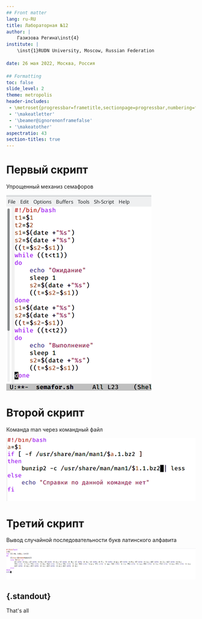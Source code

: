 ```yaml
---
## Front matter
lang: ru-RU
title: Лабораторная №12
author: |
	Газизова Регина\inst{4}
institute: |
	\inst{1}RUDN University, Moscow, Russian Federation
	
date: 26 мая 2022, Москва, Россия

## Formatting
toc: false
slide_level: 2
theme: metropolis
header-includes: 
 - \metroset{progressbar=frametitle,sectionpage=progressbar,numbering=fraction}
 - '\makeatletter'
 - '\beamer@ignorenonframefalse'
 - '\makeatother'
aspectratio: 43
section-titles: true
---
```


# Первый скрипт

Упрощенный механиз семафоров

![Рис.1](image/2.png)

# Второй скрипт

Команда man через командный файл

![Рис.2](image/14.png)

# Третий скрипт

Вывод случайной последовательности букв латинского алфавита

![Рис.3](image/15.png)


## {.standout}

That's all
